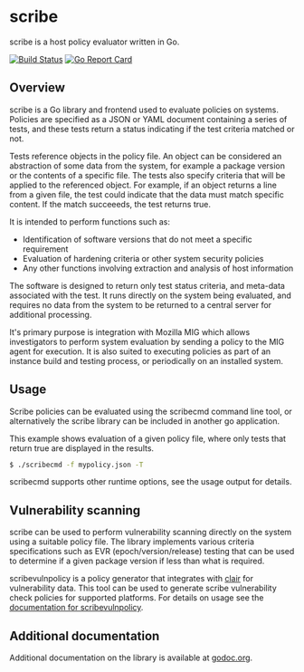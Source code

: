# scribe

scribe is a host policy evaluator written in Go.

[![Build Status](https://travis-ci.org/mozilla/scribe.svg?branch=master)](https://travis-ci.org/mozilla/scribe)
[![Go Report Card](https://goreportcard.com/badge/mozilla/scribe "Go Report Card")](https://goreportcard.com/report/mozilla/scribe)

## Overview

scribe is a Go library and frontend used to evaluate policies on systems.
Policies are specified as a JSON or YAML document containing a series of tests, and
these tests return a status indicating if the test criteria matched or not.

Tests reference objects in the policy file. An object can be considered an abstraction
of some data from the system, for example a package version or the contents of a specific
file. The tests also specify criteria that will be applied to the referenced object. For example,
if an object returns a line from a given file, the test could indicate that the data must
match specific content. If the match succeeeds, the test returns true.

It is intended to perform functions such as:

* Identification of software versions that do not meet a specific requirement
* Evaluation of hardening criteria or other system security policies
* Any other functions involving extraction and analysis of host information

The software is designed to return only test status criteria, and meta-data
associated with the test. It runs directly on the system being evaluated, and
requires no data from the system to be returned to a central server for
additional processing.

It's primary purpose is integration with Mozilla MIG which allows
investigators to perform system evaluation by sending a policy to the MIG
agent for execution. It is also suited to executing policies as part of an
instance build and testing process, or periodically on an installed system.

## Usage

Scribe policies can be evaluated using the scribecmd command line tool, or alternatively the scribe
library can be included in another go application.

This example shows evaluation of a given policy file, where only tests that return
true are displayed in the results.

```bash
$ ./scribecmd -f mypolicy.json -T
```

scribecmd supports other runtime options, see the usage output for details.

## Vulnerability scanning

scribe can be used to perform vulnerability scanning directly on the system using a suitable
policy file. The library implements various criteria specifications such as
EVR (epoch/version/release) testing that can be used to determine if a given package
version if less than what is required.

scribevulnpolicy is a policy generator that integrates with [clair](https://github.com/coreos/clair)
for vulnerability data. This tool can be used to generate scribe vulnerability check
policies for supported platforms. For details on usage see the
[documentation for scribevulnpolicy](./scribevulnpolicy/README.md).

## Additional documentation

Additional documentation on the library is available at [godoc.org](https://godoc.org/github.com/mozilla/scribe/).
